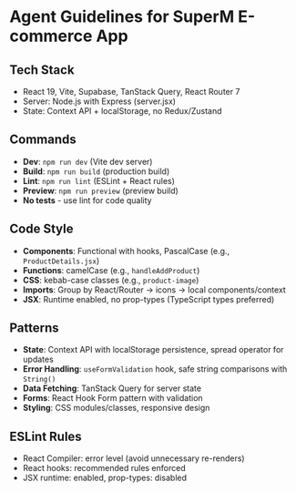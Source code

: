 # Agent Guidelines for SuperM E-commerce App

## Tech Stack
- React 19, Vite, Supabase, TanStack Query, React Router 7
- Server: Node.js with Express (server.jsx)
- State: Context API + localStorage, no Redux/Zustand

## Commands
- **Dev**: `npm run dev` (Vite dev server)
- **Build**: `npm run build` (production build)
- **Lint**: `npm run lint` (ESLint + React rules)
- **Preview**: `npm run preview` (preview build)
- **No tests** - use lint for code quality

## Code Style
- **Components**: Functional with hooks, PascalCase (e.g., `ProductDetails.jsx`)
- **Functions**: camelCase (e.g., `handleAddProduct`)
- **CSS**: kebab-case classes (e.g., `product-image`)
- **Imports**: Group by React/Router → icons → local components/context
- **JSX**: Runtime enabled, no prop-types (TypeScript types preferred)

## Patterns
- **State**: Context API with localStorage persistence, spread operator for updates
- **Error Handling**: `useFormValidation` hook, safe string comparisons with `String()`
- **Data Fetching**: TanStack Query for server state
- **Forms**: React Hook Form pattern with validation
- **Styling**: CSS modules/classes, responsive design

## ESLint Rules
- React Compiler: error level (avoid unnecessary re-renders)
- React hooks: recommended rules enforced
- JSX runtime: enabled, prop-types: disabled